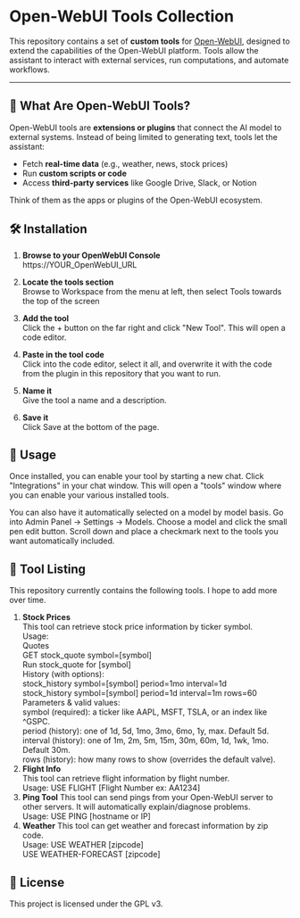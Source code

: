 # Open-WebUI Tools Collection

This repository contains a set of **custom tools** for [Open-WebUI](https://github.com/open-webui/open-webui), designed to extend the capabilities of the Open-WebUI platform. Tools allow the assistant to interact with external services, run computations, and automate workflows.  

---

## 🚀 What Are Open-WebUI Tools?

Open-WebUI tools are **extensions or plugins** that connect the AI model to external systems. Instead of being limited to generating text, tools let the assistant:  

- Fetch **real-time data** (e.g., weather, news, stock prices)  
- Run **custom scripts or code**  
- Access **third-party services** like Google Drive, Slack, or Notion  

Think of them as the apps or plugins of the Open-WebUI ecosystem.  


## 🛠️ Installation

1. **Browse to your OpenWebUI Console**  
    https://YOUR_OpenWebUI_URL

2. **Locate the tools section**  
    Browse to Workspace from the menu at left, then select Tools towards the top of the screen

3. **Add the tool**  
    Click the + button on the far right and click "New Tool".  This will open a code editor.

4. **Paste in the tool code**  
    Click into the code editor, select it all, and overwrite it with the code from the plugin in this repository that you want to run.

5. **Name it**  
    Give the tool a name and a description.

6.  **Save it**  
    Click Save at the bottom of the page.


## 📖 Usage

Once installed, you can enable your tool by starting a new chat.  Click "Integrations" in your chat window.  This will open a "tools" window where you can enable your various installed tools.

You can also have it automatically selected on a model by model basis.  Go into Admin Panel -> Settings -> Models.  Choose a model and click the small pen edit button.  Scroll down and place a checkmark next to the tools you want automatically included.


## 📖 Tool Listing
This repository currently contains the following tools.  I hope to add more over time.
1. **Stock Prices**  
This tool can retrieve stock price information by ticker symbol.  
Usage:  
Quotes  
    GET stock_quote symbol=[symbol]  
    Run stock_quote for [symbol]  
History (with options):  
    stock_history symbol=[symbol] period=1mo interval=1d  
    stock_history symbol=[symbol] period=1d interval=1m rows=60  
Parameters & valid values:  
    symbol (required): a ticker like AAPL, MSFT, TSLA, or an index like ^GSPC.  
    period (history): one of 1d, 5d, 1mo, 3mo, 6mo, 1y, max. Default 5d.  
    interval (history): one of 1m, 2m, 5m, 15m, 30m, 60m, 1d, 1wk, 1mo. Default 30m.  
    rows (history): how many rows to show (overrides the default valve).  
2. **Flight Info**  
This tool can retrieve flight information by flight number.  
Usage:  USE FLIGHT [Flight Number ex: AA1234]
3. **Ping Tool** 
This tool can send pings from your Open-WebUI server to other servers.  It will automatically explain/diagnose problems.  
Usage:  USE PING [hostname or IP]
4. **Weather** 
This tool can get weather and forecast information by zip code.  
Usage:  USE WEATHER [zipcode]  
        USE WEATHER-FORECAST [zipcode]


## 📜 License
This project is licensed under the GPL v3.  
